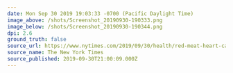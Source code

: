 ```yaml
---
date: Mon Sep 30 2019 19:03:33 -0700 (Pacific Daylight Time)
image_above: /shots/Screenshot_20190930-190333.png
image_below: /shots/Screenshot_20190930-190344.png
dpi: 2.6
ground_truth: false
source_url: https://www.nytimes.com/2019/09/30/health/red-meat-heart-cancer.html
source_name: The New York Times
source_published: 2019-09-30T21:00:09.000Z
---
```

